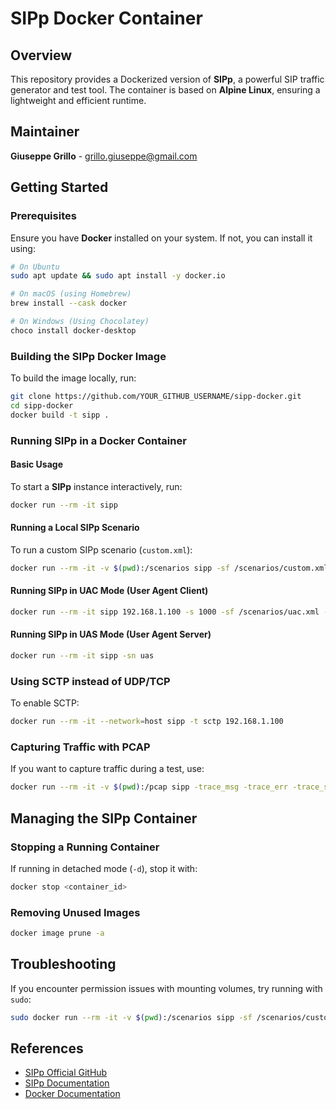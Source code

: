 # SIPp Docker Container

## Overview
This repository provides a Dockerized version of **SIPp**, a powerful SIP traffic generator and test tool. The container is based on **Alpine Linux**, ensuring a lightweight and efficient runtime.

## Maintainer
**Giuseppe Grillo** - grillo.giuseppe@gmail.com

## Getting Started

### Prerequisites
Ensure you have **Docker** installed on your system. If not, you can install it using:

```sh
# On Ubuntu
sudo apt update && sudo apt install -y docker.io

# On macOS (using Homebrew)
brew install --cask docker

# On Windows (Using Chocolatey)
choco install docker-desktop
```

### Building the SIPp Docker Image
To build the image locally, run:

```sh
git clone https://github.com/YOUR_GITHUB_USERNAME/sipp-docker.git
cd sipp-docker
docker build -t sipp .
```

### Running SIPp in a Docker Container

#### Basic Usage
To start a **SIPp** instance interactively, run:

```sh
docker run --rm -it sipp
```

#### Running a Local SIPp Scenario
To run a custom SIPp scenario (`custom.xml`):

```sh
docker run --rm -it -v $(pwd):/scenarios sipp -sf /scenarios/custom.xml 192.168.1.100
```

#### Running SIPp in UAC Mode (User Agent Client)
```sh
docker run --rm -it sipp 192.168.1.100 -s 1000 -sf /scenarios/uac.xml -r 10 -l 100
```

#### Running SIPp in UAS Mode (User Agent Server)
```sh
docker run --rm -it sipp -sn uas
```

### Using SCTP instead of UDP/TCP
To enable SCTP:
```sh
docker run --rm -it --network=host sipp -t sctp 192.168.1.100
```

### Capturing Traffic with PCAP
If you want to capture traffic during a test, use:
```sh
docker run --rm -it -v $(pwd):/pcap sipp -trace_msg -trace_err -trace_screen -message_file /pcap/sipp_messages.log 192.168.1.100
```

## Managing the SIPp Container

### Stopping a Running Container
If running in detached mode (`-d`), stop it with:
```sh
docker stop <container_id>
```

### Removing Unused Images
```sh
docker image prune -a
```

## Troubleshooting
If you encounter permission issues with mounting volumes, try running with `sudo`:
```sh
sudo docker run --rm -it -v $(pwd):/scenarios sipp -sf /scenarios/custom.xml 192.168.1.100
```

## References
- [SIPp Official GitHub](https://github.com/SIPp/sipp)
- [SIPp Documentation](https://sipp.readthedocs.io)
- [Docker Documentation](https://docs.docker.com)

